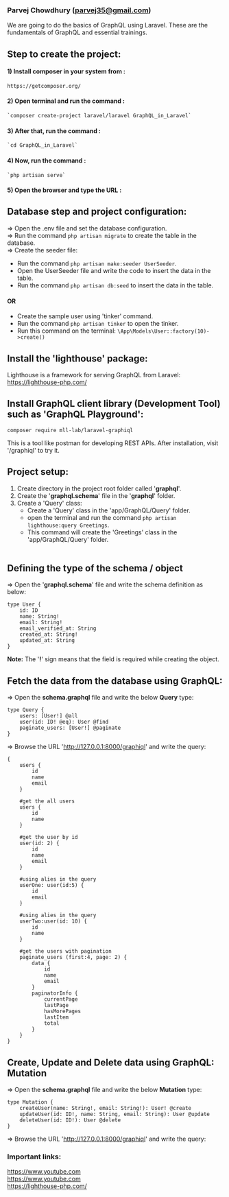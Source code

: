 ### Parvej Chowdhury (parvej35@gmail.com)

We are going to do the basics of GraphQL using Laravel. These are the fundamentals of GraphQL and essential trainings.

## Step to create the project:

#### 1) Install composer in your system from :
    https://getcomposer.org/

#### 2) Open terminal and run the command :
    `composer create-project laravel/laravel GraphQL_in_Laravel`

#### 3) After that, run the command :
    `cd GraphQL_in_Laravel`

#### 4) Now, run the command :
    `php artisan serve`

#### 5) Open the browser and type the URL :

## Database step and project configuration:

=> Open the .env file and set the database configuration.<br>
=> Run the command `php artisan migrate` to create the table in the database.<br>
=> Create the seeder file:
- Run the command `php artisan make:seeder UserSeeder`.
- Open the UserSeeder file and write the code to insert the data in the table.
- Run the command `php artisan db:seed` to insert the data in the table.<br>

#### OR ####

- Create the sample user using 'tinker' command.
- Run the command `php artisan tinker` to open the tinker.
- Run this command on the terminal: `\App\Models\User::factory(10)->create()`<br>

## Install the 'lighthouse' package:
Lighthouse is a framework for serving GraphQL from Laravel: https://lighthouse-php.com/

## Install GraphQL client library (Development Tool) such as 'GraphQL Playground':
`composer require mll-lab/laravel-graphiql`

This is a tool like postman for developing REST APIs. After installation, visit '/graphiql' to try it.


## Project setup:

1) Create directory in the project root folder called '<b>graphql</b>'.
2) Create the '<b>graphql.schema</b>' file in the '<b>graphql</b>' folder. 
3) Create a 'Query' class:
   - Create a 'Query' class in the 'app/GraphQL/Query' folder.
   - open the terminal and run the command `php artisan lighthouse:query Greetings`.
   - This command will create the 'Greetings' class in the 'app/GraphQL/Query' folder.<br><br>

## Defining the type of the schema / object
=> Open the '<b>graphql.schema</b>' file and write the schema definition as below:

    type User {
        id: ID
        name: String!
        email: String!
        email_verified_at: String
        created_at: String!
        updated_at: String
    }

<b>Note:</b> The '<b>!</b>' sign means that the field is required while creating the object.

## Fetch the data from the database using GraphQL: 

=> Open the <b>schema.graphql</b> file and write the below <b>Query</b> type:

    type Query {
        users: [User!] @all
        user(id: ID! @eq): User @find
        paginate_users: [User!] @paginate
    }

=> Browse the URL 'http://127.0.0.1:8000/graphiql' and write the query:<br>

    {
        users {
            id
            name
            email
        }

        #get the all users
        users {
            id
            name
        }
    
        #get the user by id
        user(id: 2) {
            id
            name
            email
        }
    
        #using alies in the query
        userOne: user(id:5) {
            id
            email
        }

        #using alies in the query
        userTwo:user(id: 10) {
            id
            name
        }
    
        #get the users with pagination
        paginate_users (first:4, page: 2) {
            data {
                id
                name
                email
            }
            paginatorInfo {
                currentPage
                lastPage
                hasMorePages
                lastItem
                total
            }
        }
    }


## Create, Update and Delete data using GraphQL: Mutation

=> Open the <b>schema.graphql</b> file and write the below <b>Mutation</b> type:

    type Mutation {
        createUser(name: String!, email: String!): User! @create
        updateUser(id: ID!, name: String, email: String): User @update
        deleteUser(id: ID!): User @delete
    }

=> Browse the URL 'http://127.0.0.1:8000/graphiql' and write the query:<br>

### Important links:
<a href='https://www.youtube.com/watch?v=pNC_lz4gBio' target='_blank'>https://www.youtube.com </a>
<br>
<a href='https://www.youtube.com/watch?v=_Zss2Mbz4Bs' target='_blank'>https://www.youtube.com </a>
<br>
<a href='https://lighthouse-php.com/' target='_blank'>https://lighthouse-php.com/ </a>
